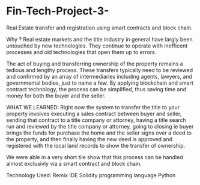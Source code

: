 # Fin-Tech-Project-3-

Real Estate transfer and registration using smart contracts and block chain. 

Why ? Real estate markets and the title industry in general have largly been untouched by new technologies. They continue to operate with inefficent processes and old technologies that open them up to errors. 

The act of buying and transferring ownership of the property remains a tedious and lengthy process. These transfers typically need to be reviewed and confirmed by an array of intermediaries including agents, lawyers, and governmental bodies, just to name a few. By applying blockchain and smart contract technology, the process can be simplified, thus saving time and money for both the buyer and the seller.

WHAT WE LEARNED: 
Right now the system to transfer the title to your property involves executing a sales contract between buyer and seller, sending that contract to a title company or attorney, having a title search run and reviewed by the title company or attorney, going to closing ie buyer brings the funds for purchase the home and the seller signs over a deed to the property, and then finally having the new deed is approved and registered with the local land records to show the transfer of ownership. 

We were able in a very short tile show that this process can be handled almost exclusivly via a smart contract and block chain. 

Technology Used: 
Remix IDE 
Solidity programming language
Python
